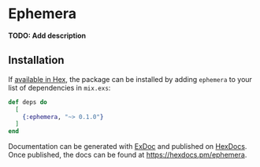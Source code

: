 # Ephemera

**TODO: Add description**

## Installation

If [available in Hex](https://hex.pm/docs/publish), the package can be installed
by adding `ephemera` to your list of dependencies in `mix.exs`:

```elixir
def deps do
  [
    {:ephemera, "~> 0.1.0"}
  ]
end
```

Documentation can be generated with [ExDoc](https://github.com/elixir-lang/ex_doc)
and published on [HexDocs](https://hexdocs.pm). Once published, the docs can
be found at <https://hexdocs.pm/ephemera>.

